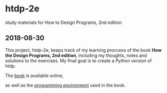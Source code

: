 # htdp-2e
study materials for How to Design Programs, 2nd edition

## 2018-08-30

This project, htdp-2e, keeps track of my learning proccess of the book **How the Design Programs, 2nd edition**, including my thoughts, notes and solutions to the exercises. My final goal is to create a *Python version* of htdp.

The [book](https://htdp.org/2018-01-06/Book/) is available online,

as well as the [programming environment](http://racket-lang.org/) used in the book.
